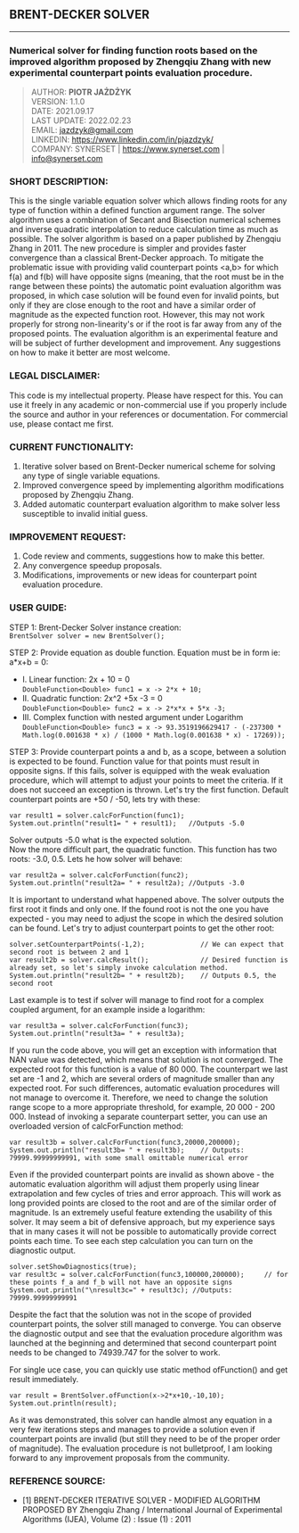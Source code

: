 ## BRENT-DECKER SOLVER

---

### Numerical solver for finding function roots based on the improved algorithm proposed by Zhengqiu Zhang with new experimental counterpart points evaluation procedure.

> AUTHOR: <b>PIOTR JAŻDŻYK</b> <br>
> VERSION: 1.1.0 <br>
> DATE: 2021.09.17<br>
> LAST UPDATE: 2022.02.23<br>
> EMAIL: jazdzyk@gmail.com <br>
> LINKEDIN: https://www.linkedin.com/in/pjazdzyk/ <br>
> COMPANY: SYNERSET | https://www.synerset.com | info@synerset.com

### SHORT DESCRIPTION:
This is the single variable equation solver which allows finding roots for any type of function within a defined function argument range.
The solver algorithm uses a combination of Secant and Bisection numerical schemes and inverse quadratic interpolation to reduce calculation time as much
as possible. The solver algorithm is based on a paper published by Zhengqiu Zhang in 2011. The new procedure is simpler and provides
faster convergence than a classical Brent-Decker approach. To mitigate the problematic issue with providing valid counterpart points <a,b>
for which f(a) and f(b) will have opposite signs (meaning, that the root must be in the range between these points) the automatic
point evaluation algorithm was proposed, in which case solution will be found even for invalid points, but only if they are
close enough to the root and have a similar order of magnitude as the expected function root. However, this may not work properly for strong
non-linearity's or if the root is far away from any of the proposed points. The evaluation algorithm is an experimental feature
and will be subject of further development and improvement. Any suggestions on how to make it better are most welcome.

### LEGAL DISCLAIMER:
This code is my intellectual property. Please have respect for this. You can use it freely in any academic or non-commercial use if you 
properly include the source and author in your references or documentation. For commercial use, please contact me first.

### CURRENT FUNCTIONALITY:
1. Iterative solver based on Brent-Decker numerical scheme for solving any type of single variable equations.
2. Improved convergence speed by implementing algorithm modifications proposed by Zhengqiu Zhang.
3. Added automatic counterpart evaluation algorithm to make solver less susceptible to invalid initial guess.

### IMPROVEMENT REQUEST:
1. Code review and comments, suggestions how to make this better.
2. Any convergence speedup proposals.
3. Modifications, improvements or new ideas for counterpart point evaluation procedure.

### USER GUIDE:
STEP 1: Brent-Decker Solver instance creation:<br>
```BrentSolver solver = new BrentSolver();```

STEP 2: Provide equation as double function. Equation must be in form ie: a*x+b = 0:<br>
* I. Linear function: 2x + 10 = 0 <br>
```DoubleFunction<Double> func1 = x -> 2*x + 10;```<br>
* II. Quadratic function: 2x^2 +5x -3 = 0 <br>
```DoubleFunction<Double> func2 = x -> 2*x*x + 5*x -3;```      
* III. Complex function with nested argument under Logarithm <br>
```DoubleFunction<Double> func3 = x -> 93.3519196629417 - (-237300 * Math.log(0.001638 * x) / (1000 * Math.log(0.001638 * x) - 17269));```  

STEP 3: Provide counterpart points a and b, as a scope, between a solution is expected to be found. 
Function value for that points must result in opposite signs. If this fails, solver is equipped with the weak evaluation procedure, 
which will attempt to adjust your points to meet the criteria. If it does not succeed an exception is thrown.
Let's try the first function. Default counterpart points are +50 / -50, lets try with these:
```
var result1 = solver.calcForFunction(func1);
System.out.println("result1= " + result1);   //Outputs -5.0 
```
Solver outputs -5.0 what is the expected solution.<br>
Now the more difficult part, the quadratic function. This function has two roots: -3.0, 0.5. Lets he how solver will behave:
```
var result2a = solver.calcForFunction(func2);
System.out.println("result2a= " + result2a); //Outputs -3.0
```
It is important to understand what happened above. The solver outputs the first root it finds and only one.
If the found root is not the one you have expected - you may need to adjust the scope in which the desired solution can be found.
Let's try to adjust counterpart points to get the other root:
```
solver.setCounterpartPoints(-1,2);              // We can expect that second root is between 2 and 1
var result2b = solver.calcResult();             // Desired function is already set, so let's simply invoke calculation method.
System.out.println("result2b= " + result2b);    // Outputs 0.5, the second root
```
Last example is to test if solver will manage to find root for a complex coupled argument, for an example inside a logarithm:
```
var result3a = solver.calcForFunction(func3);
System.out.println("result3a= " + result3a);
```
If you run the code above, you will get an exception with information that NAN value was detected, which means that solution is not converged.
The expected root for this function is a value of 80 000. The counterpart we last set are -1 and 2, which are several orders of magnitude
smaller than any expected root. For such differences, automatic evaluation procedures will not manage to overcome it. Therefore,
we need to change the solution range scope to a more appropriate threshold, for example, 20 000 - 200 000. Instead of invoking
a separate counterpart setter, you can use an overloaded version of calcForFunction method:
```
var result3b = solver.calcForFunction(func3,20000,200000);
System.out.println("result3b= " + result3b);    // Outputs: 79999.99999999991, with some small omittable numerical error
```
Even if the provided counterpart points are invalid as shown above - the automatic evaluation algorithm will adjust them properly using linear extrapolation and
few cycles of tries and error approach. This will work as long provided points are closed to the root and are of the similar order of magnitude.
Is an extremely useful feature extending the usability of this solver. It may seem a bit of defensive approach, but my experience says that in many cases
it will not be possible to automatically provide correct points each time.
To see each step calculation you can turn on the diagnostic output.
```
solver.setShowDiagnostics(true);
var result3c = solver.calcForFunction(func3,100000,200000);     // for these points f_a and f_b will not have an opposite signs
System.out.println("\nresult3c=" + result3c); //Outputs: 79999.99999999991
```
Despite the fact that the solution was not in the scope of provided counterpart points, the solver still managed to converge.
You can observe the diagnostic output and see that the evaluation procedure algorithm was launched at the beginning and determined
that second counterpart point needs to be changed to 74939.747 for the solver to work.

For single uce case, you can quickly use static method ofFunction() and get result immediately.
```
var result = BrentSolver.ofFunction(x->2*x+10,-10,10);
System.out.println(result);
```

As it was demonstrated, this solver can handle almost any equation in a very few iterations steps and manages to
provide a solution even if counterpart points are invalid (but still they need to be of the proper order of magnitude).
The evaluation procedure is not bulletproof, I am looking forward to any improvement proposals from the community.

### REFERENCE SOURCE:
* [1] BRENT-DECKER ITERATIVE SOLVER - MODIFIED ALGORITHM PROPOSED BY Zhengqiu Zhang / International Journal of Experimental Algorithms (IJEA), Volume (2) : Issue (1) : 2011

